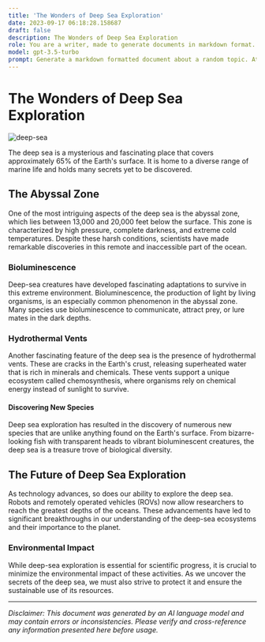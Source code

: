 ```yaml
---
title: 'The Wonders of Deep Sea Exploration'
date: 2023-09-17 06:18:28.158687
draft: false
description: The Wonders of Deep Sea Exploration
role: You are a writer, made to generate documents in markdown format. It is very important that all of the documents you generate are in valid markdown format.
model: gpt-3.5-turbo
prompt: Generate a markdown formatted document about a random topic. At the bottom, include a disclaimer explaining that the document was generated by you. The first line of the document should be the title. Make sure that the entire document is in proper markdown format, using a mix of various tags to make the document visually appealing.
---
```


# The Wonders of Deep Sea Exploration

![deep-sea](https://example.com/deep-sea.jpg)

The deep sea is a mysterious and fascinating place that covers approximately 65% of the Earth's surface. It is home to a diverse range of marine life and holds many secrets yet to be discovered. 

## The Abyssal Zone

One of the most intriguing aspects of the deep sea is the abyssal zone, which lies between 13,000 and 20,000 feet below the surface. This zone is characterized by high pressure, complete darkness, and extreme cold temperatures. Despite these harsh conditions, scientists have made remarkable discoveries in this remote and inaccessible part of the ocean.

### Bioluminescence

Deep-sea creatures have developed fascinating adaptations to survive in this extreme environment. Bioluminescence, the production of light by living organisms, is an especially common phenomenon in the abyssal zone. Many species use bioluminescence to communicate, attract prey, or lure mates in the dark depths.

### Hydrothermal Vents

Another fascinating feature of the deep sea is the presence of hydrothermal vents. These are cracks in the Earth's crust, releasing superheated water that is rich in minerals and chemicals. These vents support a unique ecosystem called chemosynthesis, where organisms rely on chemical energy instead of sunlight to survive.

#### Discovering New Species

Deep sea exploration has resulted in the discovery of numerous new species that are unlike anything found on the Earth's surface. From bizarre-looking fish with transparent heads to vibrant bioluminescent creatures, the deep sea is a treasure trove of biological diversity.

## The Future of Deep Sea Exploration

As technology advances, so does our ability to explore the deep sea. Robots and remotely operated vehicles (ROVs) now allow researchers to reach the greatest depths of the oceans. These advancements have led to significant breakthroughs in our understanding of the deep-sea ecosystems and their importance to the planet.

### Environmental Impact

While deep-sea exploration is essential for scientific progress, it is crucial to minimize the environmental impact of these activities. As we uncover the secrets of the deep sea, we must also strive to protect it and ensure the sustainable use of its resources.

---

*Disclaimer: This document was generated by an AI language model and may contain errors or inconsistencies. Please verify and cross-reference any information presented here before usage.*